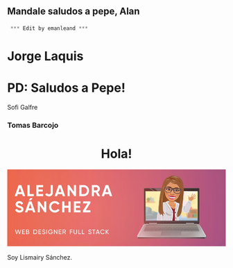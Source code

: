 ## Mandale saludos a pepe, Alan

```JAVA
 *** Edit by emanleand ***  
```

# Jorge Laquis
# PD: Saludos a Pepe!

Sofi Galfre

### Tomas Barcojo

<h1 align = "center" >Hola!</h1>
  <img src ="/AlejandraSanchez.jpeg" alt="Alejandra" width ="100% "height =" 30% "/>
    
<p> Soy Lismairy Sánchez. </p>
